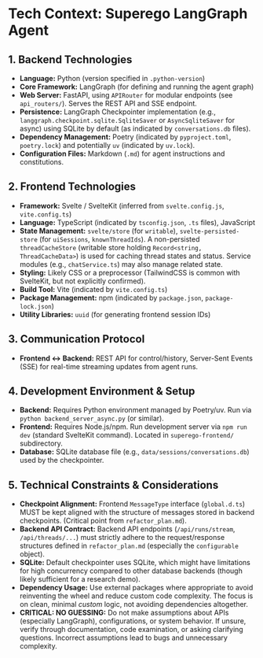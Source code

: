 # Tech Context: Superego LangGraph Agent

## 1. Backend Technologies

*   **Language:** Python (version specified in `.python-version`)
*   **Core Framework:** LangGraph (for defining and running the agent graph)
*   **Web Server:** FastAPI, using `APIRouter` for modular endpoints (see `api_routers/`). Serves the REST API and SSE endpoint.
*   **Persistence:** LangGraph Checkpointer implementation (e.g., `langgraph.checkpoint.sqlite.SqliteSaver` or `AsyncSqliteSaver` for async) using SQLite by default (as indicated by `conversations.db` files).
*   **Dependency Management:** Poetry (indicated by `pyproject.toml`, `poetry.lock`) and potentially `uv` (indicated by `uv.lock`).
*   **Configuration Files:** Markdown (`.md`) for agent instructions and constitutions.

## 2. Frontend Technologies

*   **Framework:** Svelte / SvelteKit (inferred from `svelte.config.js`, `vite.config.ts`)
*   **Language:** TypeScript (indicated by `tsconfig.json`, `.ts` files), JavaScript
*   **State Management:** `svelte/store` (for `writable`), `svelte-persisted-store` (for `uiSessions`, `knownThreadIds`). A non-persisted `threadCacheStore` (writable store holding `Record<string, ThreadCacheData>`) is used for caching thread states and status. Service modules (e.g., `chatService.ts`) may also manage related state.
*   **Styling:** Likely CSS or a preprocessor (TailwindCSS is common with SvelteKit, but not explicitly confirmed).
*   **Build Tool:** Vite (indicated by `vite.config.ts`)
*   **Package Management:** npm (indicated by `package.json`, `package-lock.json`)
*   **Utility Libraries:** `uuid` (for generating frontend session IDs)

## 3. Communication Protocol

*   **Frontend <-> Backend:** REST API for control/history, Server-Sent Events (SSE) for real-time streaming updates from agent runs.

## 4. Development Environment & Setup

*   **Backend:** Requires Python environment managed by Poetry/uv. Run via `python backend_server_async.py` (or similar).
*   **Frontend:** Requires Node.js/npm. Run development server via `npm run dev` (standard SvelteKit command). Located in `superego-frontend/` subdirectory.
*   **Database:** SQLite database file (e.g., `data/sessions/conversations.db`) used by the checkpointer.

## 5. Technical Constraints & Considerations

*   **Checkpoint Alignment:** Frontend `MessageType` interface (`global.d.ts`) MUST be kept aligned with the structure of messages stored in backend checkpoints. (Critical point from `refactor_plan.md`).
*   **Backend API Contract:** Backend API endpoints (`/api/runs/stream`, `/api/threads/...`) must strictly adhere to the request/response structures defined in `refactor_plan.md` (especially the `configurable` object).
*   **SQLite:** Default checkpointer uses SQLite, which might have limitations for high concurrency compared to other database backends (though likely sufficient for a research demo).
*   **Dependency Usage:** Use external packages where appropriate to avoid reinventing the wheel and reduce custom code complexity. The focus is on clean, minimal *custom* logic, not avoiding dependencies altogether.
*   **CRITICAL: NO GUESSING:** Do not make assumptions about APIs (especially LangGraph), configurations, or system behavior. If unsure, verify through documentation, code examination, or asking clarifying questions. Incorrect assumptions lead to bugs and unnecessary complexity.
